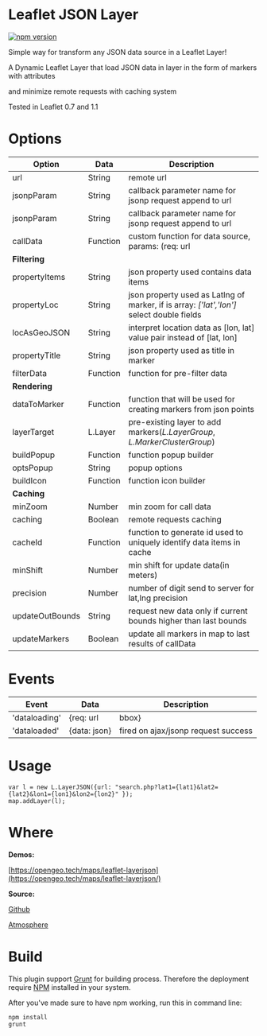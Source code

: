 Leaflet JSON Layer
============

[![npm version](https://badge.fury.io/js/leaflet-layerjson.svg)](https://badge.fury.io/js/leaflet-layerjson)

Simple way for transform any JSON data source in a Leaflet Layer!

A Dynamic Leaflet Layer that load JSON data in layer in the form of markers with attributes

and minimize remote requests with caching system

Tested in Leaflet 0.7 and 1.1

# Options
| Option		| Data	  | Description                       |
| ------------- | --------| ----------------------------------------- |
| url           | String  | remote url                                |
| jsonpParam    | String  | callback parameter name for jsonp request append to url |
| jsonpParam    | String  | callback parameter name for jsonp request append to url |
| callData	    | Function  | custom function for data source, params: (req: url|bbox, callback: func), return {abort: func} or jQuery jqXHR Object |
| **Filtering**   |         |   |                                      
| propertyItems	| String  | json property used contains data items |
| propertyLoc	| String  | json property used as Latlng of marker, if is array: *['lat','lon']* select double fields |
| locAsGeoJSON	| String  | interpret location data as [lon, lat] value pair instead of [lat, lon] |
| propertyTitle	| String  | json property used as title in marker |
| filterData	| Function  | function for pre-filter data |
| **Rendering**   |         |   |
| dataToMarker	| Function  | function that will be used for creating markers from json points |
| layerTarget	| L.Layer  | pre-existing layer to add markers(*L.LayerGroup*, *L.MarkerClusterGroup*) |
| buildPopup	| Function  | function popup builder |
| optsPopup	    | String  | popup options |
| buildIcon	    | Function  | function icon builder |
| **Caching**     |         |  |
| minZoom       | Number  	| min zoom for call data |
| caching       | Boolean   | remote requests caching |
| cacheId       | Function  | function to generate id used to uniquely identify data items in cache |
| minShift	    | Number | min shift for update data(in meters) |
| precision	    | Number | number of digit send to server for lat,lng precision |
| updateOutBounds| String | request new data only if current bounds higher than last bounds |
| updateMarkers | Boolean | update all markers in map to last results of callData |

# Events
| Event			 | Data			  | Description                               |
| ---------------------- | ---------------------- | ----------------------------------------- |
| 'dataloading' | {req: url|bbox} | fired before ajax/jsonp request, req is bbox if url option is null |
| 'dataloaded'	| {data: json}	  | fired on ajax/jsonp request success |

# Usage

```
var l = new L.LayerJSON({url: "search.php?lat1={lat1}&lat2={lat2}&lon1={lon1}&lon2={lon2}" });
map.addLayer(l);
```

# Where

**Demos:**

[https://opengeo.tech/maps/leaflet-layerjson](https://opengeo.tech/maps/leaflet-layerjson/)

**Source:**

[Github](https://github.com/stefanocudini/leaflet-layerjson) 

[Atmosphere](https://atmosphere.meteor.com/package/leaflet-layerjson)


# Build

This plugin support [Grunt](https://gruntjs.com/) for building process.
Therefore the deployment require [NPM](https://npmjs.org/) installed in your system.

After you've made sure to have npm working, run this in command line:
```
npm install
grunt
```

